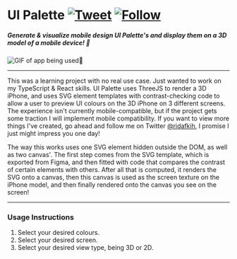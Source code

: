 # UI Palette [![Tweet](https://img.shields.io/twitter/url/http/shields.io.png?style=social)](https://twitter.com/intent/tweet?text=Check%20out%20RayThis%20by%20@ridafkih%20to%20automatically%20upload%20your%20code%20snippets%20right%20from%20Visual%20Studio%20Code,%20powered%20by%20RayCast.%20@raycastapp%20%0A%0Ahttps://github.com/ridarf/ray-this/) [![Follow](https://img.shields.io/twitter/follow/ridafkih.png?style=social&label=Follow)](https://twitter.com/intent/follow?screen_name=ridafkih)

##### Generate & visualize mobile design UI Palette's and display them on a 3D model of a mobile device! 🎨
![GIF of app being used](https://i.imgur.com/BPdw2nq.gif)📱
___
This was a learning project with no real use case. Just wanted to work on my TypeScript & React skills. UI Palette uses ThreeJS to render a 3D iPhone, and uses SVG element templates with contrast-checking code to allow a user to preview UI colours on the 3D iPhone on 3 different screens. The experience isn't currently mobile-compatible, but if the project gets some traction I will implement mobile compatibility. If you want to view more things I've created, go ahead and follow me on Twitter [@ridafkih](https://twitter.com/ridafkih), I promise I just might impress you one day!

The way this works uses one SVG element hidden outside the DOM, as well as two canvas'. The first step comes from the SVG template, which is exported from Figma, and then fitted with code that compares the contrast of certain elements with others. After all that is computed, it renders the SVG onto a canvas, then this canvas is used as the screen texture on the iPhone model, and then finally rendered onto the canvas you see on the screen!

___
### Usage Instructions
1. Select your desired colours.
2. Select your desired screen.
3. Select your desired view type, being 3D or 2D.
